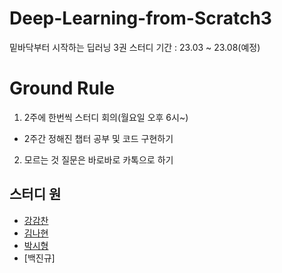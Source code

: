 # Deep-Learning-from-Scratch3
밑바닥부터 시작하는 딥러닝 3권 스터디
기간 : 23.03 ~ 23.08(예정)

# Ground Rule
1. 2주에 한번씩 스터디 회의(월요일 오후 6시~)
  - 2주간 정해진 챕터 공부 및 코드 구현하기
2. 모르는 것 질문은 바로바로 카톡으로 하기

## 스터디 원
- [강감찬](https://github.com/gsgh3016)
- [김나현](https://github.com/NaHyeon520)
- [박시형](https://github.com/sihyeong671)
- [백진규]